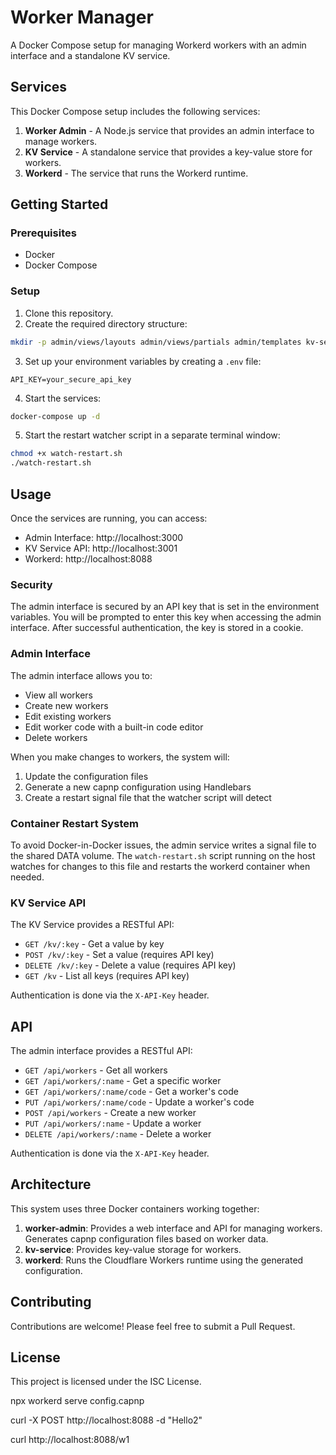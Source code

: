# Worker Manager

A Docker Compose setup for managing Workerd workers with an admin interface and a standalone KV service.

## Services

This Docker Compose setup includes the following services:

1. **Worker Admin** - A Node.js service that provides an admin interface to manage workers.
2. **KV Service** - A standalone service that provides a key-value store for workers.
3. **Workerd** - The service that runs the Workerd runtime.

## Getting Started

### Prerequisites

- Docker
- Docker Compose

### Setup

1. Clone this repository.
2. Create the required directory structure:

```bash
mkdir -p admin/views/layouts admin/views/partials admin/templates kv-service workerd-service admin/public/js
```

3. Set up your environment variables by creating a `.env` file:

```
API_KEY=your_secure_api_key
```

4. Start the services:

```bash
docker-compose up -d
```

5. Start the restart watcher script in a separate terminal window:

```bash
chmod +x watch-restart.sh
./watch-restart.sh
```

## Usage

Once the services are running, you can access:

- Admin Interface: http://localhost:3000
- KV Service API: http://localhost:3001
- Workerd: http://localhost:8088

### Security

The admin interface is secured by an API key that is set in the environment variables. You will be prompted to enter this key when accessing the admin interface. After successful authentication, the key is stored in a cookie.

### Admin Interface

The admin interface allows you to:

- View all workers
- Create new workers
- Edit existing workers
- Edit worker code with a built-in code editor
- Delete workers

When you make changes to workers, the system will:
1. Update the configuration files
2. Generate a new capnp configuration using Handlebars
3. Create a restart signal file that the watcher script will detect

### Container Restart System

To avoid Docker-in-Docker issues, the admin service writes a signal file to the shared DATA volume. The `watch-restart.sh` script running on the host watches for changes to this file and restarts the workerd container when needed.

### KV Service API

The KV Service provides a RESTful API:

- `GET /kv/:key` - Get a value by key
- `POST /kv/:key` - Set a value (requires API key)
- `DELETE /kv/:key` - Delete a value (requires API key)
- `GET /kv` - List all keys (requires API key)

Authentication is done via the `X-API-Key` header.

## API

The admin interface provides a RESTful API:

- `GET /api/workers` - Get all workers
- `GET /api/workers/:name` - Get a specific worker
- `GET /api/workers/:name/code` - Get a worker's code
- `PUT /api/workers/:name/code` - Update a worker's code
- `POST /api/workers` - Create a new worker
- `PUT /api/workers/:name` - Update a worker
- `DELETE /api/workers/:name` - Delete a worker

Authentication is done via the `X-API-Key` header.

## Architecture

This system uses three Docker containers working together:

1. **worker-admin**: Provides a web interface and API for managing workers. Generates capnp configuration files based on worker data.
2. **kv-service**: Provides key-value storage for workers.
3. **workerd**: Runs the Cloudflare Workers runtime using the generated configuration.

## Contributing

Contributions are welcome! Please feel free to submit a Pull Request.

## License

This project is licensed under the ISC License.

npx workerd serve config.capnp 


curl -X POST http://localhost:8088 -d "Hello2"


curl http://localhost:8088/w1